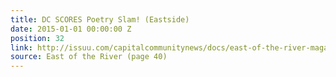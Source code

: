 ```yaml
---
title: DC SCORES Poetry Slam! (Eastside)
date: 2015-01-01 00:00:00 Z
position: 32
link: http://issuu.com/capitalcommunitynews/docs/east-of-the-river-magazine-january-_b4a82e39c1db9b
source: East of the River (page 40)
---
```


